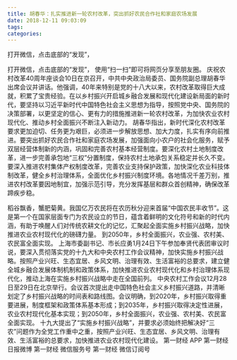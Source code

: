 ```yaml
---
title: 胡春华：扎实推进新一轮农村改革，突出抓好农民合作社和家庭农场发展
date: 2018-12-11 09:03:09
tags: 
categories: 
---
```

打开微信，点击底部的“发现”，
<!-- more -->
打开微信，点击底部的“发现”，
使用“扫一扫”即可将网页分享至朋友圈。
庆祝农村改革40周年座谈会10日在京召开，中共中央政治局委员、国务院副总理胡春华出席会议并讲话。他强调，40年来特别是党的十八大以来，农村改革取得巨大成就，积累了宝贵经验。在以乡村振兴开启城乡融合发展和现代化建设新局面的新时代，要坚持以习近平新时代中国特色社会主义思想为指导，按照党中央、国务院的决策部署，以更坚定的信心、更有力的措施推进新一轮农村改革，为加快农业农村现代化、推动乡村全面振兴不断注入新动力。
胡春华指出，新时代深化农村改革要求更加迫切、任务更为艰巨，必须进一步解放思想、加大力度，扎实有序向前推进。要突出抓好农民合作社和家庭农场发展，加强面向小农户的社会化服务，赋予双层经营体制新的内涵，巩固和完善农村基本经营制度。要深化农村土地制度改革，进一步完善承包地“三权”分置制度，保持农村土地承包关系稳定并长久不变。要深入推进农村集体产权制度改革，完善农业支持保护政策，加快深化农业科技体制改革，健全乡村治理体系，全面优化乡村振兴制度环境。各地情况千差万别，推进农村改革要因地制宜，加强示范引导，充分发挥基层和群众首创精神，确保改革蹄疾步稳。
 
 
稻谷飘香，蟹肥菊黄。我国亿万农民将在农历秋分迎来首届“中国农民丰收节”。这是第一个在国家层面专门为农民设立的节日，蕴含着鲜明的文化符号和新的时代内涵，有助于唤醒人们对传统农耕文化的记忆，汇聚起全面实施乡村振兴战略，加快推进农业农村现代化的磅礴力量。
到2050年，乡村全面振兴，农业强、农村美、农民富全面实现。
上海市委副书记、市长应勇1月24日下午参加奉贤代表团审议时说，要深入贯彻落实党的十九大和中央农村工作会议精神，加快实施乡村振兴战略。按照产业兴旺、生态宜居、乡风文明、治理有效、生活富裕的总要求，建立健全城乡融合发展体制机制和政策体系，加快推进农业农村现代化和乡村治理体系现代化，推动上海在实施乡村振兴战略中走在全国前列。
中央农村工作会议12月28日至29日在北京举行。会议首次提出走中国特色社会主义乡村振兴道路，并清晰划定了乡村振兴战略的时间表和路线图。会议明确，到2020年，乡村振兴取得重要进展，制度框架和政策体系基本形成；到2035年，乡村振兴取得决定性进展，农业农村现代化基本实现；到2050年，乡村全面振兴，农业强、农村美、农民富全面实现。
十九大提出了“实施乡村振兴战略”，并要求必须始终把解决好“三农”问题作为全党工作重中之重，按照产业兴旺、生态宜居、乡风文明、治理有效、生活富裕的总要求，加快推进农业农村现代化建设。
第一财经
APP
第一财经
日报微博
第一财经
微信服务号
第一财经
微信订阅号
